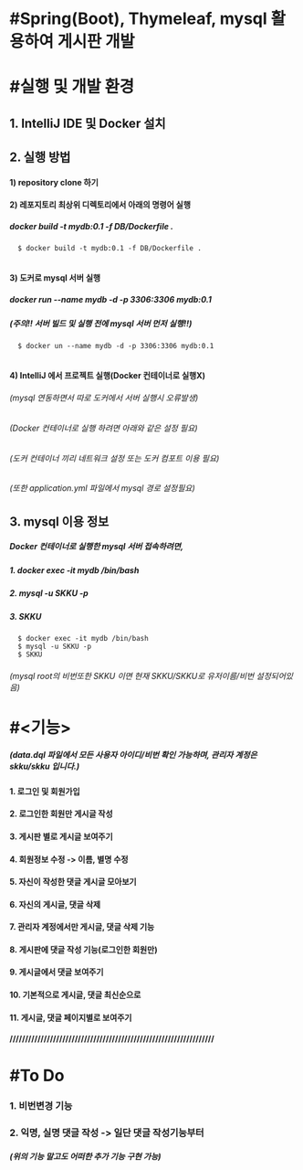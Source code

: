 # #Spring(Boot), Thymeleaf, mysql 활용하여 게시판 개발

# #실행  및 개발 환경

## 1. IntelliJ IDE 및 Docker 설치

## 2. 실행 방법
#### 1) repository clone 하기

#### 2) 레포지토리 최상위 디렉토리에서 아래의 명령어 실행
##### docker build -t mydb:0.1 -f DB/Dockerfile .
```shell
  $ docker build -t mydb:0.1 -f DB/Dockerfile .
  
```

#### 3) 도커로 mysql 서버 실행
##### docker run --name mydb -d -p 3306:3306 mydb:0.1
##### (주의!! 서버 빌드 및 실행 전에 mysql 서버 먼저 실행!!)
```shell
  $ docker un --name mydb -d -p 3306:3306 mydb:0.1
  
```
#### 4) IntelliJ 에서 프로젝트 실행(Docker 컨테이너로 실행X)
###### (mysql 연동하면서 따로 도커에서 서버 실행시 오류발생)
###### (Docker 컨테이너로 실행 하려면 아래와 같은 설정 필요)
###### (도커 컨테이너 끼리 네트워크 설정 또는 도커 컴포트 이용 필요) 
###### (또한 application.yml 파일에서 mysql 경로 설정필요)

## 3. mysql 이용 정보
##### Docker 컨테이너로 실행한 mysql 서버 접속하려면,
##### 1. docker exec -it mydb /bin/bash
##### 2. mysql -u SKKU -p
##### 3. SKKU
```shell
  $ docker exec -it mydb /bin/bash
  $ mysql -u SKKU -p
  $ SKKU
```
###### (mysql root의 비번또한 SKKU 이면 현재 SKKU/SKKU로 유저이름/비번 설정되어있음)

# #<기능>
##### (data.dql 파일에서 모든 사용자 아이디/비번 확인 가능하며, 관리자 계정은 skku/skku 입니다.)

#### 1. 로그인 및 회원가입
#### 2. 로그인한 회원만 게시글 작성 
#### 3. 게시판 별로 게시글 보여주기
#### 4. 회원정보 수정 -> 이름, 별명 수정
#### 5. 자신이 작성한 댓글 게시글 모아보기
#### 6. 자신의 게시글, 댓글 삭제
#### 7. 관리자 계정에서만 게시글, 댓글 삭제 기능
#### 8. 게시판에 댓글 작성 기능(로그인한 회원만)
#### 9. 게시글에서 댓글 보여주기
#### 10. 기본적으로 게시글, 댓글 최신순으로
#### 11. 게시글, 댓글 페이지별로 보여주기
#### //////////////////////////////////////////////////////////////////

# #To Do
### 1. 비번변경 기능
### 2. 익명, 실명 댓글 작성 -> 일단 댓글 작성기능부터

##### (위의 기능 말고도 어떠한 추가 기능 구현 가능)















